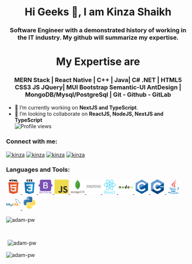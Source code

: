 <h1 align="center">Hi Geeks 👋, I am Kinza Shaikh</h1>

<h3 align="center"> Software Engineer with a demonstrated history of working in the IT industry. My github will summarize my expertise. </h3>


<h1 align="center"> My Expertise are </h1>
<h3 align="center">MERN Stack | React Native | C++ | Java| C# .NET | HTML5 CSS3 JS JQuery| MUI Bootstrap Semantic-UI AntDesign | MongoDB/Mysql/PostgreSql | Git - Github - GitLab
</h3>

- 🔭 I’m currently working on  **NextJS and TypeScript**. 
- 👯 I’m looking to collaborate on **ReactJS, NodeJS, NextJS and TypeScript**  
![Profile views](https://gpvc.arturio.dev/kinzaShaikh)  

<h3 align="left">Connect with me:</h3>
<p align="left">
  <a href="https://www.linkedin.com/in/kinza-shaikh-0802a3217/" target="blank"><img align="center"
      src="https://raw.githubusercontent.com/rahuldkjain/github-profile-readme-generator/master/src/images/icons/Social/linked-in-alt.svg"
      alt="kinza" height="30" width="40" /></a>
  <a href="https://kinzashaikh38@gmail.com" target="blank"><img align="center"
      src="https://img.icons8.com/color/48/000000/gmail-new.png"
      alt="kinza" height="30" width="40" /></a>
 <a href="https://twitter.com/kinzaShaikh_" target="blank"><img align="center"
      src="https://raw.githubusercontent.com/rahuldkjain/github-profile-readme-generator/master/src/images/icons/Social/twitter.svg"
      alt="kinza" height="30" width="40" /></a>
    <a href="https://gitlab.com/kinzashaikh" target="blank"><img align="center"
      src="https://img.icons8.com/color/48/000000/gitlab.png"
      alt="kinza" height="30" width="40" /></a>
</p>

<h3 align="left">Languages and Tools:</h3>
<p align="left"> 
  <a href="https://www.w3.org/html/" target="_blank" rel="noreferrer"> <img
      src="https://raw.githubusercontent.com/devicons/devicon/master/icons/html5/html5-original-wordmark.svg"
      alt="html5" width="40" height="40" /> </a> 
   <a href="https://www.w3schools.com/css/" target="_blank"
    rel="noreferrer"> <img
      src="https://raw.githubusercontent.com/devicons/devicon/master/icons/css3/css3-original-wordmark.svg" alt="css3"
      width="40" height="40" /> </a> 
  <a href="https://getbootstrap.com" target="_blank" rel="noreferrer">
    <img src="https://raw.githubusercontent.com/devicons/devicon/master/icons/bootstrap/bootstrap-plain-wordmark.svg"
      alt="bootstrap" width="40" height="40" /> </a> 
  <a href="https://developer.mozilla.org/en-US/docs/Web/JavaScript" target="_blank"
    rel="noreferrer"> <img
      src="https://raw.githubusercontent.com/devicons/devicon/master/icons/javascript/javascript-original.svg"
      alt="javascript" width="40" height="40" /> </a> 
  <a href="https://www.mongodb.com/" target="_blank"> <img src="https://raw.githubusercontent.com/devicons/devicon/master/icons/mongodb/mongodb-original-wordmark.svg" alt="mongodb" width="40" height="40"/> </a>
  <a href="https://expressjs.com" target="_blank"> <img src="https://raw.githubusercontent.com/devicons/devicon/master/icons/express/express-original-wordmark.svg" alt="express" width="40" background="red" height="40"/> </a>
  <a href="https://reactjs.org/" target="_blank" rel="noreferrer"> <img
      src="https://raw.githubusercontent.com/devicons/devicon/master/icons/react/react-original-wordmark.svg"
      alt="react" width="40" height="40" /> </a> 
  <a href="https://nodejs.org" target="_blank" rel="noreferrer"> <img
      src="https://raw.githubusercontent.com/devicons/devicon/master/icons/nodejs/nodejs-original-wordmark.svg"
      alt="nodejs" width="40" height="40" /> </a> 
  <a href="https://www.cprogramming.com/" target="_blank"
    rel="noreferrer"> <img src="https://raw.githubusercontent.com/devicons/devicon/master/icons/c/c-original.svg"
      alt="c" width="40" height="40" /> </a>
 <a href="https://www.w3schools.com/cpp/" target="_blank" rel="noreferrer">
    <img src="https://raw.githubusercontent.com/devicons/devicon/master/icons/cplusplus/cplusplus-original.svg"
      alt="cplusplus" width="40" height="40" /> </a> 
  <a href="https://www.java.com" target="_blank" rel="noreferrer"> <img
      src="https://raw.githubusercontent.com/devicons/devicon/master/icons/java/java-original.svg" alt="java" width="40"
      height="40" /> </a>
  <a href="https://www.mysql.com/" target="_blank" rel="noreferrer"> <img
      src="https://raw.githubusercontent.com/devicons/devicon/master/icons/mysql/mysql-original-wordmark.svg"
      alt="mysql" width="40" height="40" /> </a> 
</a>
   <a href="https://www.python.org" target="_blank" rel="noreferrer"> <img
      src="https://raw.githubusercontent.com/devicons/devicon/master/icons/python/python-original.svg" alt="python"
      width="40" height="40" /> </a> 
   </p>
   <p><img align="center"
    src="https://github-readme-stats.vercel.app/api/top-langs?username=kinzaShaikh&show_icons=true&locale=en&bg_color=0d1117&text_color=ffffff&layout=compact"
    alt="adam-pw" 
    bg_color=#808080/></p>
    <br>

<p>&nbsp;<img align="center" src="https://github-readme-stats.vercel.app/api?username=kinzaShaikh&show_icons=true&locale=en&bg_color=0d1117&text_color=ffffff&repo=convoychat"
    alt="adam-pw" /></p>

<p><img align="center" src="https://github-readme-streak-stats.herokuapp.com/?user=kinzaShaikh&theme=dark&background=0d1117&date_format=M%20j%5B%2C%20Y%5D" alt="adam-pw" /></p>
